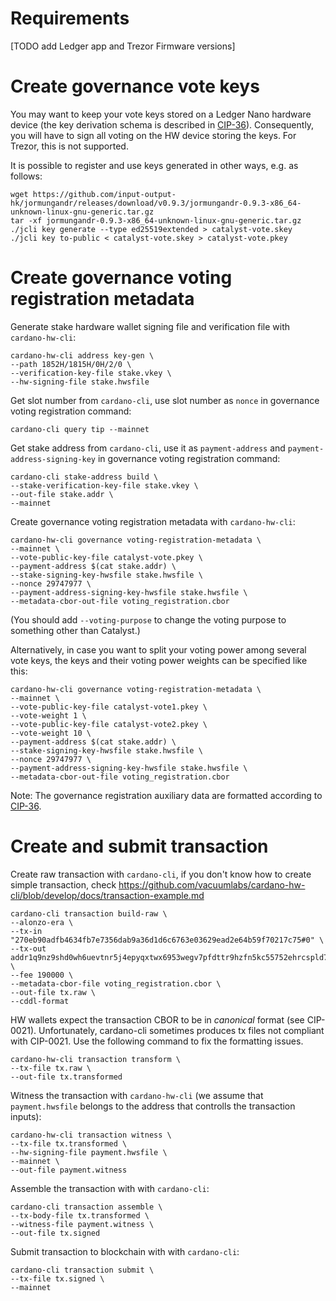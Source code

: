 # Requirements

[TODO add Ledger app and Trezor Firmware versions]

# Create governance vote keys

You may want to keep your vote keys stored on a Ledger Nano hardware device (the key derivation schema is described in [CIP-36](https://cips.cardano.org/cips/cip36/)). Consequently, you will have to sign all voting on the HW device storing the keys. For Trezor, this is not supported.

It is possible to register and use keys generated in other ways, e.g. as follows:
```
wget https://github.com/input-output-hk/jormungandr/releases/download/v0.9.3/jormungandr-0.9.3-x86_64-unknown-linux-gnu-generic.tar.gz
tar -xf jormungandr-0.9.3-x86_64-unknown-linux-gnu-generic.tar.gz
./jcli key generate --type ed25519extended > catalyst-vote.skey
./jcli key to-public < catalyst-vote.skey > catalyst-vote.pkey
```

# Create governance voting registration metadata

Generate stake hardware wallet signing file and verification file with `cardano-hw-cli`:
```
cardano-hw-cli address key-gen \
--path 1852H/1815H/0H/2/0 \
--verification-key-file stake.vkey \
--hw-signing-file stake.hwsfile
```

Get slot number from `cardano-cli`, use slot number as `nonce` in governance voting registration command:
```
cardano-cli query tip --mainnet
```

Get stake address from `cardano-cli`, use it as `payment-address` and `payment-address-signing-key` in governance voting registration command:
```
cardano-cli stake-address build \
--stake-verification-key-file stake.vkey \
--out-file stake.addr \
--mainnet
```

Create governance voting registration metadata with `cardano-hw-cli`:
```
cardano-hw-cli governance voting-registration-metadata \
--mainnet \
--vote-public-key-file catalyst-vote.pkey \
--payment-address $(cat stake.addr) \
--stake-signing-key-hwsfile stake.hwsfile \
--nonce 29747977 \
--payment-address-signing-key-hwsfile stake.hwsfile \
--metadata-cbor-out-file voting_registration.cbor
```
(You should add `--voting-purpose` to change the voting purpose to something other than Catalyst.)

Alternatively, in case you want to split your voting power among several vote keys, the keys and their voting power weights can be specified like this:
```
cardano-hw-cli governance voting-registration-metadata \
--mainnet \
--vote-public-key-file catalyst-vote1.pkey \
--vote-weight 1 \
--vote-public-key-file catalyst-vote2.pkey \
--vote-weight 10 \
--payment-address $(cat stake.addr) \
--stake-signing-key-hwsfile stake.hwsfile \
--nonce 29747977 \
--payment-address-signing-key-hwsfile stake.hwsfile \
--metadata-cbor-out-file voting_registration.cbor
```

Note: The governance registration auxiliary data are formatted according to [CIP-36](https://cips.cardano.org/cips/cip36/).

# Create and submit transaction
Create raw transaction with `cardano-cli`, if you don't know how to create simple transaction, check https://github.com/vacuumlabs/cardano-hw-cli/blob/develop/docs/transaction-example.md
```
cardano-cli transaction build-raw \
--alonzo-era \
--tx-in "270eb90adfb4634fb7e7356dab9a36d1d6c6763e03629ead2e64b59f70217c75#0" \
--tx-out addr1q9nz9shd0wh6uevtnr5j4epyqxtwx6953wegv7pfdttr9hzfn5kc55752ehrcspld7ucc0zt8502efdaac4nlajgagasayc3u9+1810000 \
--fee 190000 \
--metadata-cbor-file voting_registration.cbor \
--out-file tx.raw \
--cddl-format
```

HW wallets expect the transaction CBOR to be in *canonical* format (see CIP-0021). Unfortunately, cardano-cli sometimes produces tx files not compliant with CIP-0021. Use the following command to fix the formatting issues.
```
cardano-hw-cli transaction transform \
--tx-file tx.raw \
--out-file tx.transformed
```

Witness the transaction with `cardano-hw-cli` (we assume that `payment.hwsfile` belongs to the address that controlls the transaction inputs):
```
cardano-hw-cli transaction witness \
--tx-file tx.transformed \
--hw-signing-file payment.hwsfile \
--mainnet \
--out-file payment.witness
```

Assemble the transaction with with `cardano-cli`:
```
cardano-cli transaction assemble \
--tx-body-file tx.transformed \
--witness-file payment.witness \
--out-file tx.signed
```

Submit transaction to blockchain with with `cardano-cli`:
```
cardano-cli transaction submit \
--tx-file tx.signed \
--mainnet
```
